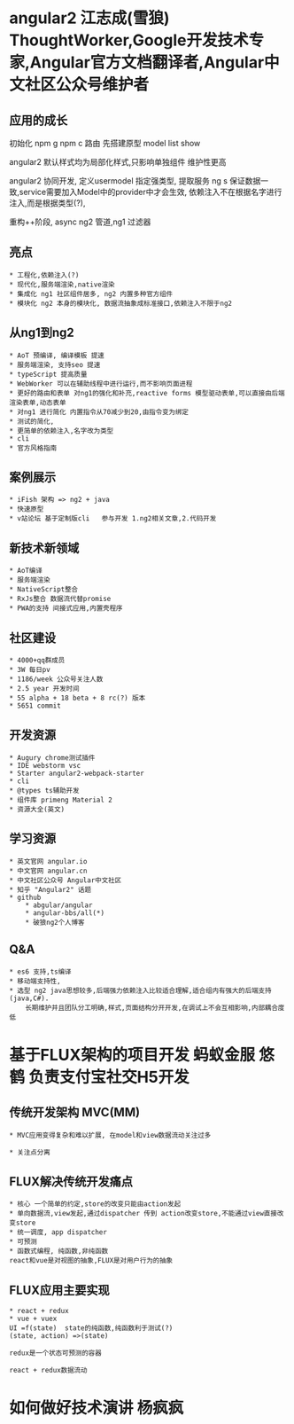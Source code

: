# angular2 江志成(雪狼) ThoughtWorker,Google开发技术专家,Angular官方文档翻译者,Angular中文社区公众号维护者

## 应用的成长 

初始化  npm g npm c  路由  先搭建原型 model list show

angular2 默认样式均为局部化样式,只影响单独组件 维护性更高

angular2 协同开发, 定义usermodel 指定强类型, 提取服务 ng s 保证数据一致,service需要加入Model中的provider中才会生效,
依赖注入不在根据名字进行注入,而是根据类型(?),

重构++阶段, async ng2 管道,ng1 过滤器


## 亮点 
	* 工程化,依赖注入(?)
	* 现代化,服务端渲染,native渲染
	* 集成化 ng1 社区组件居多, ng2 内置多种官方组件
	* 模块化 ng2 本身的模块化, 数据流抽象成标准接口,依赖注入不限于ng2

## 从ng1到ng2 
	* AoT 预编译, 编译模板 提速
	* 服务端渲染, 支持seo 提速
	* typeScript 提高质量
	* WebWorker 可以在辅助线程中进行运行,而不影响页面进程
	* 更好的路由和表单 对ng1的强化和补充,reactive forms 模型驱动表单,可以直接由后端渲染表单,动态表单
	* 对ng1 进行简化 内置指令从70减少到20,由指令变为绑定
	* 测试的简化, 
	* 更简单的依赖注入,名字改为类型
	* cli 
	* 官方风格指南

## 案例展示
	* iFish 架构 => ng2 + java 
    * 快速原型
    * v站论坛 基于定制版cli   参与开发 1.ng2相关文章,2.代码开发

## 新技术新领域

	* AoT编译
	* 服务端渲染
	* NativeScript整合
	* RxJs整合 数据流代替promise
	* PWA的支持 间接式应用,内置壳程序

## 社区建设 
	* 4000+qq群成员
	* 3W 每日pv
	* 1186/week 公众号关注人数
	* 2.5 year 开发时间
	* 55 alpha + 18 beta + 8 rc(?) 版本
	* 5651 commit

## 开发资源
	* Augury chrome测试插件
	* IDE webstorm vsc
	* Starter angular2-webpack-starter
	* cli 
	* @types ts辅助开发
	* 组件库 primeng Material 2
	* 资源大全(英文)

## 学习资源
	* 英文官网 angular.io
	* 中文官网 angular.cn
	* 中文社区公众号 Angular中文社区
	* 知乎 "Angular2" 话题
	* github
		* abgular/angular
		* angular-bbs/all(*)
		* 破狼ng2个人博客
## Q&A

	* es6 支持,ts编译
	* 移动端支持性,
	* 选型 ng2 java思想较多,后端强力依赖注入比较适合理解,适合组内有强大的后端支持(java,C#).
		长期维护并且团队分工明确,样式,页面结构分开开发,在调试上不会互相影响,内部耦合度低


# 基于FLUX架构的项目开发 蚂蚁金服 悠鹤 负责支付宝社交H5开发 

## 传统开发架构 MVC(MM) 
	* MVC应用变得复杂和难以扩展, 在model和view数据流动关注过多

	* 关注点分离 

## FLUX解决传统开发痛点
	* 核心 一个简单的约定,store的改变只能由action发起
	* 单向数据流,view发起,通过dispatcher 传到 action改变store,不能通过view直接改变store
	* 统一调度, app dispatcher
	* 可预测
	* 函数式编程, 纯函数,非纯函数
	react和vue是对视图的抽象,FLUX是对用户行为的抽象
## FLUX应用主要实现

	* react + redux
	* vue + vuex
	UI =f(state)  state的纯函数,纯函数利于测试(?)
	(state, action) =>(state)

	redux是一个状态可预测的容器

	react + redux数据流动


# 如何做好技术演讲 杨疯疯
